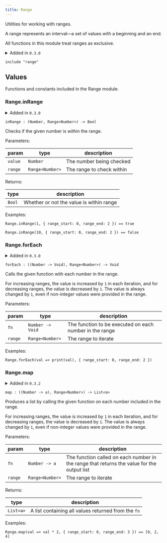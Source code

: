```yaml
---
title: Range
---
```


Utilities for working with ranges.

A range represents an interval—a set of values with a beginning and an end.

All functions in this module treat ranges as exclusive.

<details>
<summary>Added in <code>0.3.0</code></summary>
<table>
<thead>
<tr><th>version</th><th>changes</th></tr>
</thead>
<tbody>
<tr><td><code>next</code></td><td>Treats all ranges as exclusive</td></tr>
</tbody>
</table>
</details>

```grain
include "range"
```

## Values

Functions and constants included in the Range module.

### Range.**inRange**

<details disabled>
<summary tabindex="-1">Added in <code>0.3.0</code></summary>
No other changes yet.
</details>

```grain
inRange : (Number, Range<Number>) -> Bool
```

Checks if the given number is within the range.

Parameters:

|param|type|description|
|-----|----|-----------|
|`value`|`Number`|The number being checked|
|`range`|`Range<Number>`|The range to check within|

Returns:

|type|description|
|----|-----------|
|`Bool`|Whether or not the value is within range|

Examples:

```grain
Range.inRange(1, { range_start: 0, range_end: 2 }) == true
```

```grain
Range.inRange(10, { range_start: 0, range_end: 2 }) == false
```

### Range.**forEach**

<details disabled>
<summary tabindex="-1">Added in <code>0.3.0</code></summary>
No other changes yet.
</details>

```grain
forEach : ((Number -> Void), Range<Number>) -> Void
```

Calls the given function with each number in the range.

For increasing ranges, the value is increased by `1` in each iteration,
and for decreasing ranges, the value is decreased by `1`. The value is
always changed by `1`, even if non-integer values were provided in the range.

Parameters:

|param|type|description|
|-----|----|-----------|
|`fn`|`Number -> Void`|The function to be executed on each number in the range|
|`range`|`Range<Number>`|The range to iterate|

Examples:

```grain
Range.forEach(val => print(val), { range_start: 0, range_end: 2 })
```

### Range.**map**

<details disabled>
<summary tabindex="-1">Added in <code>0.3.2</code></summary>
No other changes yet.
</details>

```grain
map : ((Number -> a), Range<Number>) -> List<a>
```

Produces a list by calling the given function on each number included in the range.

For increasing ranges, the value is increased by `1` in each iteration,
and for decreasing ranges, the value is decreased by `1`. The value is
always changed by `1`, even if non-integer values were provided in the range.

Parameters:

|param|type|description|
|-----|----|-----------|
|`fn`|`Number -> a`|The function called on each number in the range that returns the value for the output list|
|`range`|`Range<Number>`|The range to iterate|

Returns:

|type|description|
|----|-----------|
|`List<a>`|A list containing all values returned from the `fn`|

Examples:

```grain
Range.map(val => val * 2, { range_start: 0, range_end: 3 }) == [0, 2, 4]
```

